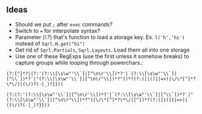 ## Ideas

- Should we put `;` after `exec` commands?
- Switch to `=` for interpolate syntax?
- Parameter (`l`?) that's function to load a storage key. Ex. `l('h','hi')` instead of `Sqrl.H.get("hi")`
- Get rid of `Sqrl.Partials`, `Sqrl.Layouts`. Load them all into one storage
- Use one of these RegExps (use the first unless it somehow breaks) to capture groups while looping through powerchars.:

```
(?:[^]*?|(?:'(?:\\[\s\w"'\\`]|[^\n\r'\\])*?'|`(?:\\[\s\w"'\\`]|[^\\`])*?`|"(?:\\[\s\w"'\\`]|[^\n\r"\\])*?"))*?(?:([|()]|=>)|\/\*[^]*?\*\/|((\/)?(-|_)?}}))

(?:(?:'(?:\\[\s\w"'\\`]|[^\n\r'\\])*?'|`(?:\\[\s\w"'\\`]|[^\\`])*?`|"(?:\\[\s\w"'\\`]|[^\n\r"\\])*?")|\/\*[^]*?\*\/|[^])*?(?:([|()]|=>)|((\/)?(-|_)?}}))
```
